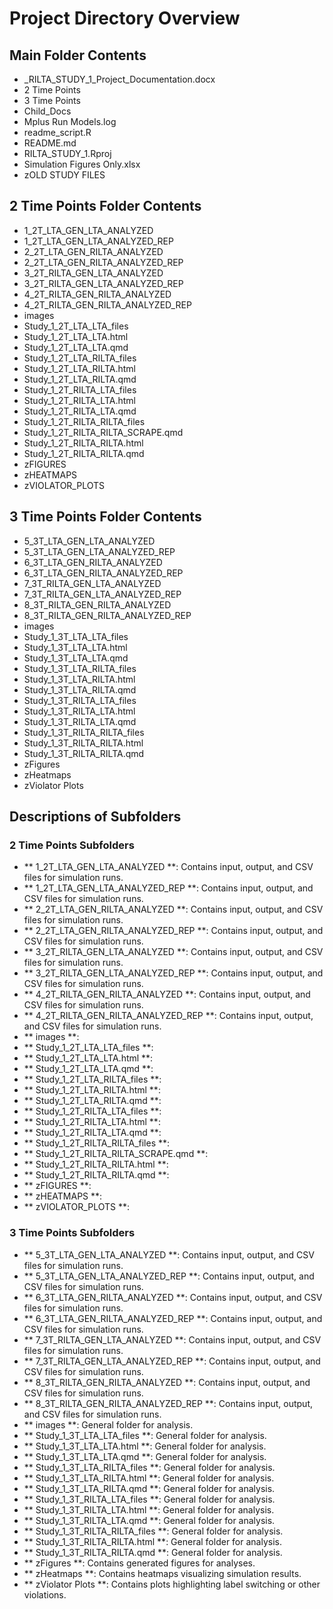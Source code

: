 # Project Directory Overview

## Main Folder Contents
-  _RILTA_STUDY_1_Project_Documentation.docx
-  2 Time Points
-  3 Time Points
-  Child_Docs
-  Mplus Run Models.log
-  readme_script.R
-  README.md
-  RILTA_STUDY_1.Rproj
-  Simulation Figures Only.xlsx
-  zOLD STUDY FILES

## 2 Time Points Folder Contents
-  1_2T_LTA_GEN_LTA_ANALYZED
-  1_2T_LTA_GEN_LTA_ANALYZED_REP
-  2_2T_LTA_GEN_RILTA_ANALYZED
-  2_2T_LTA_GEN_RILTA_ANALYZED_REP
-  3_2T_RILTA_GEN_LTA_ANALYZED
-  3_2T_RILTA_GEN_LTA_ANALYZED_REP
-  4_2T_RILTA_GEN_RILTA_ANALYZED
-  4_2T_RILTA_GEN_RILTA_ANALYZED_REP
-  images
-  Study_1_2T_LTA_LTA_files
-  Study_1_2T_LTA_LTA.html
-  Study_1_2T_LTA_LTA.qmd
-  Study_1_2T_LTA_RILTA_files
-  Study_1_2T_LTA_RILTA.html
-  Study_1_2T_LTA_RILTA.qmd
-  Study_1_2T_RILTA_LTA_files
-  Study_1_2T_RILTA_LTA.html
-  Study_1_2T_RILTA_LTA.qmd
-  Study_1_2T_RILTA_RILTA_files
-  Study_1_2T_RILTA_RILTA_SCRAPE.qmd
-  Study_1_2T_RILTA_RILTA.html
-  Study_1_2T_RILTA_RILTA.qmd
-  zFIGURES
-  zHEATMAPS
-  zVIOLATOR_PLOTS

## 3 Time Points Folder Contents
-  5_3T_LTA_GEN_LTA_ANALYZED
-  5_3T_LTA_GEN_LTA_ANALYZED_REP
-  6_3T_LTA_GEN_RILTA_ANALYZED
-  6_3T_LTA_GEN_RILTA_ANALYZED_REP
-  7_3T_RILTA_GEN_LTA_ANALYZED
-  7_3T_RILTA_GEN_LTA_ANALYZED_REP
-  8_3T_RILTA_GEN_RILTA_ANALYZED
-  8_3T_RILTA_GEN_RILTA_ANALYZED_REP
-  images
-  Study_1_3T_LTA_LTA_files
-  Study_1_3T_LTA_LTA.html
-  Study_1_3T_LTA_LTA.qmd
-  Study_1_3T_LTA_RILTA_files
-  Study_1_3T_LTA_RILTA.html
-  Study_1_3T_LTA_RILTA.qmd
-  Study_1_3T_RILTA_LTA_files
-  Study_1_3T_RILTA_LTA.html
-  Study_1_3T_RILTA_LTA.qmd
-  Study_1_3T_RILTA_RILTA_files
-  Study_1_3T_RILTA_RILTA.html
-  Study_1_3T_RILTA_RILTA.qmd
-  zFigures
-  zHeatmaps
-  zViolator Plots

## Descriptions of Subfolders
### 2 Time Points Subfolders
- ** 1_2T_LTA_GEN_LTA_ANALYZED **: Contains input, output, and CSV files for simulation runs.
- ** 1_2T_LTA_GEN_LTA_ANALYZED_REP **: Contains input, output, and CSV files for simulation runs.
- ** 2_2T_LTA_GEN_RILTA_ANALYZED **: Contains input, output, and CSV files for simulation runs.
- ** 2_2T_LTA_GEN_RILTA_ANALYZED_REP **: Contains input, output, and CSV files for simulation runs.
- ** 3_2T_RILTA_GEN_LTA_ANALYZED **: Contains input, output, and CSV files for simulation runs.
- ** 3_2T_RILTA_GEN_LTA_ANALYZED_REP **: Contains input, output, and CSV files for simulation runs.
- ** 4_2T_RILTA_GEN_RILTA_ANALYZED **: Contains input, output, and CSV files for simulation runs.
- ** 4_2T_RILTA_GEN_RILTA_ANALYZED_REP **: Contains input, output, and CSV files for simulation runs.
- ** images **: 
- ** Study_1_2T_LTA_LTA_files **: 
- ** Study_1_2T_LTA_LTA.html **: 
- ** Study_1_2T_LTA_LTA.qmd **: 
- ** Study_1_2T_LTA_RILTA_files **: 
- ** Study_1_2T_LTA_RILTA.html **: 
- ** Study_1_2T_LTA_RILTA.qmd **: 
- ** Study_1_2T_RILTA_LTA_files **: 
- ** Study_1_2T_RILTA_LTA.html **: 
- ** Study_1_2T_RILTA_LTA.qmd **: 
- ** Study_1_2T_RILTA_RILTA_files **: 
- ** Study_1_2T_RILTA_RILTA_SCRAPE.qmd **: 
- ** Study_1_2T_RILTA_RILTA.html **: 
- ** Study_1_2T_RILTA_RILTA.qmd **: 
- ** zFIGURES **: 
- ** zHEATMAPS **: 
- ** zVIOLATOR_PLOTS **: 
### 3 Time Points Subfolders
- ** 5_3T_LTA_GEN_LTA_ANALYZED **: Contains input, output, and CSV files for simulation runs.
- ** 5_3T_LTA_GEN_LTA_ANALYZED_REP **: Contains input, output, and CSV files for simulation runs.
- ** 6_3T_LTA_GEN_RILTA_ANALYZED **: Contains input, output, and CSV files for simulation runs.
- ** 6_3T_LTA_GEN_RILTA_ANALYZED_REP **: Contains input, output, and CSV files for simulation runs.
- ** 7_3T_RILTA_GEN_LTA_ANALYZED **: Contains input, output, and CSV files for simulation runs.
- ** 7_3T_RILTA_GEN_LTA_ANALYZED_REP **: Contains input, output, and CSV files for simulation runs.
- ** 8_3T_RILTA_GEN_RILTA_ANALYZED **: Contains input, output, and CSV files for simulation runs.
- ** 8_3T_RILTA_GEN_RILTA_ANALYZED_REP **: Contains input, output, and CSV files for simulation runs.
- ** images **: General folder for analysis.
- ** Study_1_3T_LTA_LTA_files **: General folder for analysis.
- ** Study_1_3T_LTA_LTA.html **: General folder for analysis.
- ** Study_1_3T_LTA_LTA.qmd **: General folder for analysis.
- ** Study_1_3T_LTA_RILTA_files **: General folder for analysis.
- ** Study_1_3T_LTA_RILTA.html **: General folder for analysis.
- ** Study_1_3T_LTA_RILTA.qmd **: General folder for analysis.
- ** Study_1_3T_RILTA_LTA_files **: General folder for analysis.
- ** Study_1_3T_RILTA_LTA.html **: General folder for analysis.
- ** Study_1_3T_RILTA_LTA.qmd **: General folder for analysis.
- ** Study_1_3T_RILTA_RILTA_files **: General folder for analysis.
- ** Study_1_3T_RILTA_RILTA.html **: General folder for analysis.
- ** Study_1_3T_RILTA_RILTA.qmd **: General folder for analysis.
- ** zFigures **: Contains generated figures for analyses.
- ** zHeatmaps **: Contains heatmaps visualizing simulation results.
- ** zViolator Plots **: Contains plots highlighting label switching or other violations.
